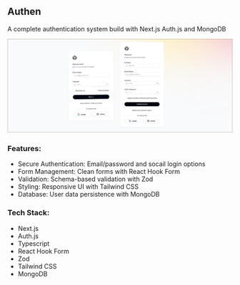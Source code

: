 ## Authen

A complete authentication system build with Next.js Auth.js and MongoDB

![Image Description](public/screenshot/authen-ss.png)

### Features:

- Secure Authentication: Email/password and socail login options
- Form Management: Clean forms with React Hook Form
- Validation: Schema-based validation with Zod
- Styling: Responsive UI with Tailwind CSS
- Database: User data persistence with MongoDB

### Tech Stack:

- Next.js
- Auth.js
- Typescript
- React Hook Form
- Zod
- Tailwind CSS
- MongoDB
